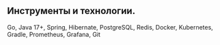 
## Инструменты и технологии.         
Go, Java 17+, Spring, Hibernate,
PostgreSQL, Redis, Docker,
Kubernetes, Gradle, Prometheus,
Grafana, Git 

<!---
EgorVasilev1/EgorVasilev1 is a ✨ special ✨ repository because its `README.md` (this file) appears on your GitHub profile.
You can click the Preview link to take a look at your changes.
--->
